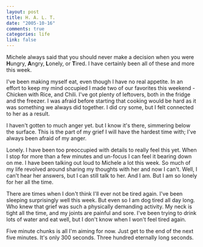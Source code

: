 ```yaml
--- 
layout: post
title: H. A. L. T.
date: "2005-10-16"
comments: true
categories: life
link: false
---
```

Michele always said that you should never make a decision when you were <strong>H</strong>ungry, <strong>A</strong>ngry, <strong>L</strong>onely, or <strong>T</strong>ired. I have certainly been all of these and more this week.

I've been making myself eat, even though I have no real appetite. In an effort to keep my mind occupied I made two of our favorites this weekend - Chicken with Rice, and Chili. I've got plenty of leftovers, both in the fridge and the freezer. I was afraid before starting that cooking would be hard as it was something we always did together. I did cry some, but I felt connected to her as a result.

I haven't gotten to much anger yet. but I know it's there, simmering below the surface. This is the part of my grief I will have the hardest time with; I've always been afraid of my anger.

Lonely. I have been too preoccupied with details to really feel this yet. When I stop for more than a few minutes and un-focus I can feel it bearing down on me. I have been talking out loud to Michele a lot this week. So much of my life revolved around sharing my thoughts with her and now I can't. Well, I can't hear her answers, but I can still talk to her. And I am. But I am so lonely for her all the time.

There are times when I don't think I'll ever not be tired again. I've been sleeping surprisingly well this week. But even so I am dog tired all day long. Who knew that grief was such a physically demanding activity. My neck is tight all the time, and my joints are painful and sore. I've been trying to drink lots of water and eat well, but I don't know when I won't feel tired again.

Five minute chunks is all I'm aiming for now. Just get to the end of the next five minutes. It's only 300 seconds. Three hundred eternally long seconds.
